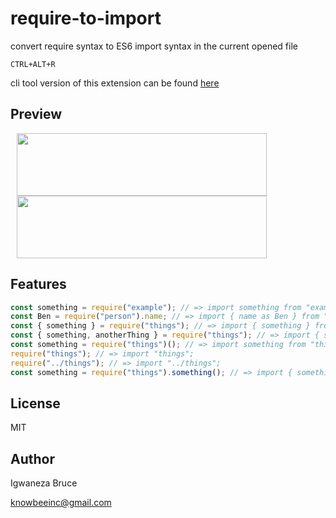 # require-to-import

convert require syntax to ES6 import syntax in the current opened file

`CTRL+ALT+R`

cli tool version of this extension can be found [here](https://www.npmjs.com/package/rona)

## Preview

<p>
    <img src="https://raw.githubusercontent.com/knowbee/hosting/master/assets/rona_before.PNG" width="400px" height="100" hspace="10"/>
    <img src="https://raw.githubusercontent.com/knowbee/hosting/master/assets/rona_after.PNG" width="400px" height="100" hspace="10"/>
</p>

## Features

```js
const something = require("example"); // => import something from "example";
const Ben = require("person").name; // => import { name as Ben } from "person";
const { something } = require("things"); // => import { something } from "things";
const { something, anotherThing } = require("things"); // => import { something, anotherThing } from "things";
const something = require("things")(); // => import something from "things";
require("things"); // => import "things";
require("../things"); // => import "../things";
const something = require("things").something(); // => import { something } from "things";
```

## License

MIT

## Author

Igwaneza Bruce

<knowbeeinc@gmail.com>
